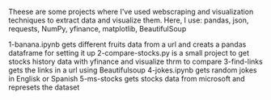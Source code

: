 Theese are some projects where I've used webscraping and visualization techniques to extract data and visualize them.
Here, I use: pandas, json, requests, NumPy, yfinance, matplotlib, BeautifulSoup

1-banana.ipynb gets different fruits data from a url and creats a pandas dataframe for setting it up
2-compare-stocks.py is a small project to get stocks history data with yfinance and visualize thrm to compare
3-find-links gets the links in a url using Beautifulsoup
4-jokes.ipynb gets random jokes in Englisk or Spanish
5-ms-stocks gets stocks data from microsoft and represets the dataset
